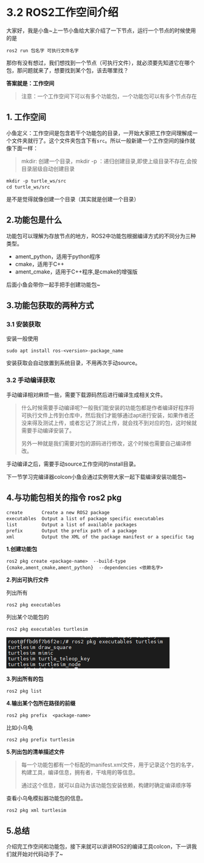 # 3.2 ROS2工作空间介绍

大家好，我是小鱼~上一节小鱼给大家介绍了一下节点，运行一个节点的时候使用的是

```
ros2 run 包名字 可执行文件名字
```

那你有没有想过，我们想找到一个节点（可执行文件），就必须要先知道它在哪个包，那问题就来了，想要找到某个包，该去哪里找？

**答案就是：工作空间**

> 注意：一个工作空间下可以有多个功能包，一个功能包可以有多个节点存在



## 1. 工作空间

小鱼定义：工作空间是包含若干个功能包的目录，一开始大家把工作空间理解成一个文件夹就行了。这个文件夹包含下有`src`。所以一般新建一个工作空间的操作就像下面一样：

> mkdir: 创建一个目录，mkdir -p ：递归创建目录,即使上级目录不存在,会按目录层级自动创建目录

```shell
mkdir -p turtle_ws/src
cd turtle_ws/src
```

是不是觉得就像创建一个目录（其实就是创建一个目录）



## 2.功能包是什么

功能包可以理解为存放节点的地方，ROS2中功能包根据编译方式的不同分为三种类型。

- ament_python，适用于python程序
- cmake，适用于C++
- ament_cmake，适用于C++程序,是cmake的增强版

后面小鱼会带你一起手把手创建功能包~



## 3.功能包获取的两种方式

### 3.1 安装获取

安装一般使用

```
sudo apt install ros-<version>-package_name
```

安装获取会自动放置到系统目录，不用再次手动source。



### 3.2 手动编译获取

手动编译相对麻烦一些，需要下载源码然后进行编译生成相关文件。

> 什么时候需要手动编译呢?一般我们能安装的功能包都是作者编译好程序将可执行文件上传到仓库中，然后我们才能够通过apt进行安装，如果作者还没来得及测试上传，或者忘记了测试上传，就会找不到对应的包，这时候就需要手动编译安装了。
>
> 另外一种就是我们需要对包的源码进行修改，这个时候也需要自己编译修改。

手动编译之后，需要手动source工作空间的install目录。

下一节学习完编译器colcon小鱼会通过实例带大家一起下载编译安装功能包~



## 4.与功能包相关的指令 ros2 pkg

```
create       Create a new ROS2 package
executables  Output a list of package specific executables
list         Output a list of available packages
prefix       Output the prefix path of a package
xml          Output the XML of the package manifest or a specific tag
```

**1.创建功能包**

```
ros2 pkg create <package-name>  --build-type  {cmake,ament_cmake,ament_python}  --dependencies <依赖名字>
```



**2.列出可执行文件**

 列出所有

```
ros2 pkg executables
```

列出某个功能包的

```
ros2 pkg executables turtlesim
```

![image-20210915172702101](3.2ROS2工作空间介绍/imgs/image-20210915172702101.png)

**3.列出所有的包**

```
ros2 pkg list
```



**4.输出某个包所在路径的前缀**

```
ros2 pkg prefix  <package-name>
```

比如小乌龟

```
ros2 pkg prefix turtlesim
```



**5.列出包的清单描述文件**

> 每一个功能包都有一个标配的manifest.xml文件，用于记录这个包的名字，构建工具，编译信息，拥有者，干啥用的等信息。
>
> 通过这个信息，就可以自动为该功能包安装依赖，构建时确定编译顺序等

查看小乌龟模拟器功能包的信息。

```
ros2 pkg xml turtlesim 
```

<!-- 

## 2.该如何找到工作空间下的功能包

第二讲中，刚安装完ros2，大家直接使用ros2指令会出现下面的错误:

![image-20210720102200144](3.2ROS2工作空间介绍/imgs/image-20210720102200144.png)

解决方案是在终端输入这样一句话，source

```
source /opt/ros/foxy/setup.bash
```

再尝试一下，就可以了。

![image-20210720102349238](3.2ROS2工作空间介绍/imgs/image-20210720102349238.png)

原因就在于，ros2这个指令本身和ros2自带的turtle_sim小乌龟模拟器都是在`/opt/ros/foxy/`这个目录下的，所以需要`source`这个指令让系统去这个目录找ros2和功能包，这个目录其实就是一个工作空间。

要想找到某个工作空间下的功能包，就去`source`一下这个工作空间对应的`setup.bash`文件就行了。



> 小鱼：刚刚你可只创建了一个src文件夹，没看到setup.bash文件呀？别着急，下一讲就会告诉大家如何生成这个文件。
>  -->

<!-- 


## 3.功能包也分优先级

大家有没有想过，如果在系统的`/opt/ros/foxy/`目录下已经有了名字叫A的功能包了，我现在自己创建了一个工作空间，我也建立一个名字叫做A的功能包，然后我来运行A功能包下的某个节点，到底运行的是系统目录下的，还是自己的目录下的呢？

**答案是自己的，这个叫做后来者的工作空间居上原则**

 -->

## 5.总结

介绍完工作空间和功能包，接下来就可以讲讲ROS2的编译工具colcon，下一讲我们就开始对代码动手了~

